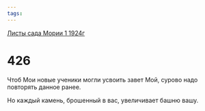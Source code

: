 ```yaml
---
tags:
---
```



[Листы сада Мории 1 1924г](/agni/1924)



# 426

Чтоб Мои новые ученики могли усвоить завет Мой, сурово надо повторять данное ранее.   



Но каждый камень, брошенный в вас, увеличивает башню вашу.   


